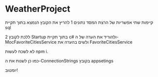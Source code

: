 # WeatherProject
קיימות שתי אפשריות של הרצת המסד נתונים
1 להריץ את הקובץ הנמצא בתוך תקיית sql

2 ללכת לקובץ Startup  בתוך תקיית c# ולהוריד את הערה של ה-MocFavoriteCitiesService ולשים בהערה את FavoriteCitiesService

לא לשכח לעשות npm i.

כמו כן לשנות את ה-ConnectionStrings בקובץ appsetings 



יומטוב!
